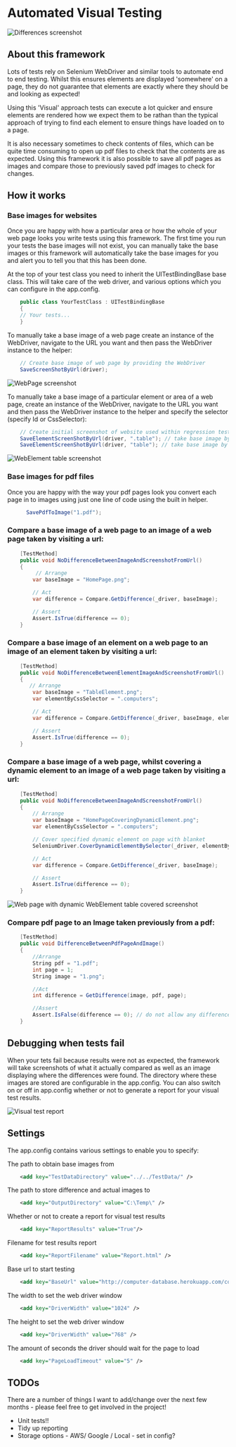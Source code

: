 # Automated Visual Testing

![Differences screenshot](https://github.com/vivrichards600/AutomatedVisualTesting/blob/master/AutomatedVisualTesting/TestData/diff.png "Chrome Differences Screenshot")

## About this framework

Lots of tests rely on Selenium WebDriver and similar tools to automate end to end testing. Whilst this ensures elements are displayed 'somewhere' on a page, they do not guarantee that elements are exactly where they should be and looking as expected! 

Using this 'Visual' approach tests can execute a lot quicker and ensure elements are rendered how we expect them to be rathan than the typical approach of trying to find each element to ensure things have loaded on to a page.

It is also necessary sometimes to check contents of files, which can be quite time consuming to open up pdf files to check that the contents are as expected. Using this framework it is also possible to save all pdf pages as images and compare those to previously saved pdf images to check for changes.

## How it works 

### Base images for websites
Once you are happy with how a particular area or how the whole of your web page looks you write tests using this framework. The first time you run your tests the base images will not exist, you can manually take the base images or this framework will automatically take the base images for you and alert you to tell you that this has been done.

At the top of your test class you need to inherit the UITestBindingBase base class. This will take care of the web driver, and various options which you can configure in the app.config.
 
``` c#
	public class YourTestClass : UITestBindingBase
	{
	// Your tests...
	}
```

To manually take a base image of a web page create an instance of the WebDriver, navigate to the URL you want and then pass the WebDriver instance to the helper:

``` c#
	// Create base image of web page by providing the WebDriver
	SaveScreenShotByUrl(driver);
```


![WebPage screenshot](https://github.com/vivrichards600/AutomatedVisualTesting/blob/master/AutomatedVisualTesting/TestData/HomePage.png "Web Page Screenshot")

To manually take a base image of a particular element or area of a web page, create an instance of the WebDriver, navigate to the URL you want and then pass the WebDriver instance to the helper and specify the selector (specify Id or CssSelector):
``` c#
	// Create initial screenshot of website used within regression tests later on
	SaveElementScreenShotByUrl(driver, ".table"); // take base image by using css selector
	SaveElementScreenShotByUrl(driver, "table"); // take base image by using ID selector
```

![WebElement table screenshot](https://github.com/vivrichards600/AutomatedVisualTesting/blob/master/AutomatedVisualTesting/TestData/TableElement.png "Element Screenshot")

### Base images for pdf files
Once you are happy with the way your pdf pages look you convert each page in to images using just one line of code using the built in helper. 

``` c#
      SavePdfToImage("1.pdf");
```

### Compare a base image of a web page to an image of a web page taken by visiting a url:

``` c#
	[TestMethod]
	public void NoDifferenceBetweenImageAndScreenshotFromUrl()
	{
		 // Arrange
		var baseImage = "HomePage.png";

		// Act
		var difference = Compare.GetDifference(_driver, baseImage);

		// Assert
		Assert.IsTrue(difference == 0);
	}
```

### Compare a base image of an element on a web page to an image of an element taken by visiting a url:

``` c#
	[TestMethod]
	public void NoDifferenceBetweenElementImageAndScreenshotFromUrl()
	{
	   // Arrange
		var baseImage = "TableElement.png";
		var elementByCssSelector = ".computers";

		// Act
		var difference = Compare.GetDifference(_driver, baseImage, elementByCssSelector);

		// Assert
		Assert.IsTrue(difference == 0);
	}
```

### Compare a base image of a web page, whilst covering a dynamic element to an image of a web page taken by visiting a url:

``` c#
	[TestMethod]
	public void NoDifferenceBetweenImageAndScreenshotFromUrl()
	{
		// Arrange
		var baseImage = "HomePageCoveringDynamicElement.png";
		var elementByCssSelector = ".computers";

		// Cover specified dynamic element on page with blanket
		SeleniumDriver.CoverDynamicElementBySelector(_driver, elementByCssSelector);

		// Act
		var difference = Compare.GetDifference(_driver, baseImage);

		// Assert
		Assert.IsTrue(difference == 0);
	}
```

![Web page with dynamic WebElement table covered screenshot](https://github.com/vivrichards600/AutomatedVisualTesting/blob/master/AutomatedVisualTesting/TestData/HomePageCoveringDynamicElement.png "Element Screenshot")

### Compare pdf page to an Image taken previously from a pdf:

``` c#
	[TestMethod]
	public void DifferenceBetweenPdfPageAndImage()
	{
		//Arrange
		String pdf = "1.pdf";
		int page = 1;
		String image = "1.png";

		//Act
		int difference = GetDifference(image, pdf, page);

		//Assert
		Assert.IsFalse(difference == 0); // do not allow any difference
	}
```
## Debugging when tests fail

When your tets fail because results were not as expected, the framework will take screenshots of what it actually compared as well as an image displaying where the differences were found. The directory where these images are stored are configurable in the app.config. You can also switch on or off in app.config whether or not to generate a report for your visual test results.

![Visual test report](https://github.com/vivrichards600/AutomatedVisualTesting/blob/master/AutomatedVisualTesting/TestData/ReportScreenshot.png "Report Screenshot")

## Settings
The app.config contains various settings to enable you to specify:


The path to obtain base images from
``` xml
    <add key="TestDataDirectory" value="../../TestData/" />
```

The path to store difference and actual images to
``` xml
    <add key="OutputDirectory" value="C:\Temp\" /> 
```

Whether or not to create a report for visual test results
``` xml
    <add key="ReportResults" value="True"/> 
```

Filename for test results report
``` xml
    <add key="ReportFilename" value="Report.html" />
```

Base url to start testing
``` xml
    <add key="BaseUrl" value="http://computer-database.herokuapp.com/computers" />
```
	
The width to set the web driver window
``` xml
    <add key="DriverWidth" value="1024" /> 
```

The height to set the web driver window
``` xml
    <add key="DriverWidth" value="768" /> 
```

The amount of seconds the driver should wait for the page to load
``` xml
    <add key="PageLoadTimeout" value="5" />
```

## TODOs
There are a number of things I want to add/change over the next few months - please feel free to get involved in the project!

* Unit tests!!
* Tidy up reporting
* Storage options - AWS/ Google / Local - set in config?

   